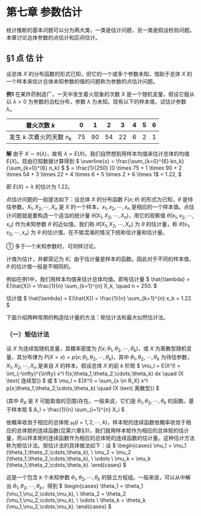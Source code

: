 # 第七章 参数估计

统计推断的基本问题可以分为两大类，一类是估计问题，另一类是假设检验问题。本章讨论总体参数的点估计和区间估计。

## §1 点 估 计

设总体 $X$ 的分布函数的形式已知，但它的一个或多个参数未知，借助于总体 $X$ 的一个样本来估计总体未知参数的值的问题称为参数的点估计问题。

**例1** 在某炸药制造厂，一天中发生着火现象的次数 $X$ 是一个随机变量，假设它服从以 $\lambda > 0$ 为参数的泊松分布，参数 $\lambda$ 为未知。现有以下的样本值，试估计参数 $\lambda$。

| 着火次数 $k$ | 0   | 1   | 2   | 3   | 4   | 5   | 6   |
|---|---|---|---|---|---|---|---|
| 发生 $k$ 次着火的天数 $n_k$ | 75 | 90 | 54 | 22 | 6   | 2   | 1   |

**解** 由于 $X \sim \pi(\lambda)$，故有 $\lambda = E(X)$。我们自然想到用样本均值来估计总体的均值 $E(X)$。现由已知数据计算得到
$
\overline{x} = \frac{\sum_{k=0}^{6} kn_k}{\sum_{k=0}^{6} n_k}
\$
$
= \frac{1}{250} [0 \times 75 + 1 \times 90 + 2 \times 54 + 3 \times 22 + 4 \times 6 + 5 \times 2 + 6 \times 1$ = 1.22,
\$

即 $E(X) = \lambda$ 的估计为 1.22。

点估计问题的一般提法如下：设总体 $X$ 的分布函数 $F(x; \theta)$ 的形式为已知，$\theta$ 是待估参数。$X_1, X_2, \cdots, X_n$ 是 $X$ 的一个样本，$x_1, x_2, \cdots, x_n$ 是相应的一个样本值。点估计问题就是要构造一个适当的统计量 $\hat{\theta}(X_1, X_2, \cdots, X_n)$，用它的观察值 $\hat{\theta}(x_1, x_2, \cdots, x_n)$ 作为未知参数 $\theta$ 的近似值。我们称 $\hat{\theta}(X_1, X_2, \cdots, X_n)$ 为 $\theta$ 的估计量，称 $\hat{\theta}(x_1, x_2, \cdots, x_n)$ 为 $\theta$ 的估计值。在不致混淆的情况下统称估计量和估计量。

① 多于一个未知参数时，可同样讨论。

计值为估计，并都简记为 $\hat{\theta}$。由于估计量是样本的函数。因此对于不同的样本值，$\theta$ 的估计值一般是不相同的。

例如在例1中，我们用样本均值来估计总体均值。即有估计量
$
\hat{\lambda} = E(\hat{X}) = \frac{1}{n} \sum_{k=1}^{n} X_k, \quad n = 250.
\$

估计值
$
\hat{\lambda} = E(\hat{X}) = \frac{1}{n} \sum_{k=1}^{n} x_k = 1.22.
\$

下面介绍两种常用的构造估计量的方法：矩估计法和最大似然估计法。

### （一）矩估计法

设 $X$ 为连续型随机变量，其概率密度为 $f(x;\theta_1,\theta_2,\cdots,\theta_k)$，或 $X$ 为离散型随机变量，其分布律为 $P(X=x)=p(x;\theta_1,\theta_2,\cdots,\theta_k)$，其中 $\theta_1,\theta_2,\cdots,\theta_k$ 为待估参数，$X_1,X_2,\cdots,X_n$ 是来自 $X$ 的样本。假设总体 $X$ 的前 $k$ 阶矩
$
\mu_l = E(X^l) = \int_{-\infty}^{\infty} x^l f(x;\theta_1,\theta_2,\cdots,\theta_k) dx \quad (X \text{ 连续型})
\$
或
$
\mu_l = E(X^l) = \sum_{x \in R_X} x^l p(x;\theta_1,\theta_2,\cdots,\theta_k) \quad (X \text{ 离散型})
\$

(其中 $R_X$ 是 $X$ 可能取值的范围)存在。一般来说，它们是 $\theta_1,\theta_2,\cdots,\theta_k$ 的函数。基于样本矩
$
A_l = \frac{1}{n} \sum_{i=1}^{n} X_i
\$

依概率收敛于相应的总体矩 $\mu_l(l=1,2,\cdots,k)$，样本矩的连续函数依概率收敛于相应的总体矩的连续函数(见第六章§3)，我们就用样本矩作为相应的总体矩的估计量，而以样本矩的连续函数作为相应的总体矩的连续函数的估计量。这种估计方法称为矩估计法。矩估计法的具体做法如下：设
$
\begin{cases}
\mu_1 = \mu_1 (\theta_1,\theta_2,\cdots,\theta_k), \\
\mu_2 = \mu_2 (\theta_1,\theta_2,\cdots,\theta_k), \\
\vdots \\
\mu_k = \mu_k (\theta_1,\theta_2,\cdots,\theta_k).
\end{cases}
\$

这是一个包含 $k$ 个未知参数 $\theta_1,\theta_2,\cdots,\theta_k$ 的联立方程组。一般来说，可以从中解出 $\theta_1,\theta_2,\cdots,\theta_k$，得到
$
\begin{cases}
\theta_1 = \theta_1 (\mu_1,\mu_2,\cdots,\mu_k), \\
\theta_2 = \theta_2 (\mu_1,\mu_2,\cdots,\mu_k), \\
\vdots \\
\theta_k = \theta_k (\mu_1,\mu_2,\cdots,\mu_k).
\end{cases}
\$



